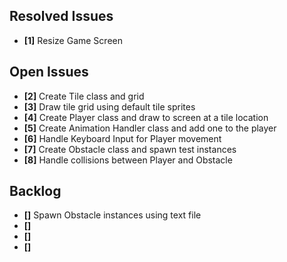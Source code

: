 ## Resolved Issues ##

- **[1]** Resize Game Screen

## Open Issues ##

- **[2]** Create Tile class and grid
- **[3]** Draw tile grid using default tile sprites
- **[4]** Create Player class and draw to screen at a tile location
- **[5]** Create Animation Handler class and add one to the player
- **[6]** Handle Keyboard Input for Player movement
- **[7]** Create Obstacle class and spawn test instances
- **[8]** Handle collisions between Player and Obstacle

## Backlog ##

- **[]** Spawn Obstacle instances using text file
- **[]**
- **[]**
- **[]**
